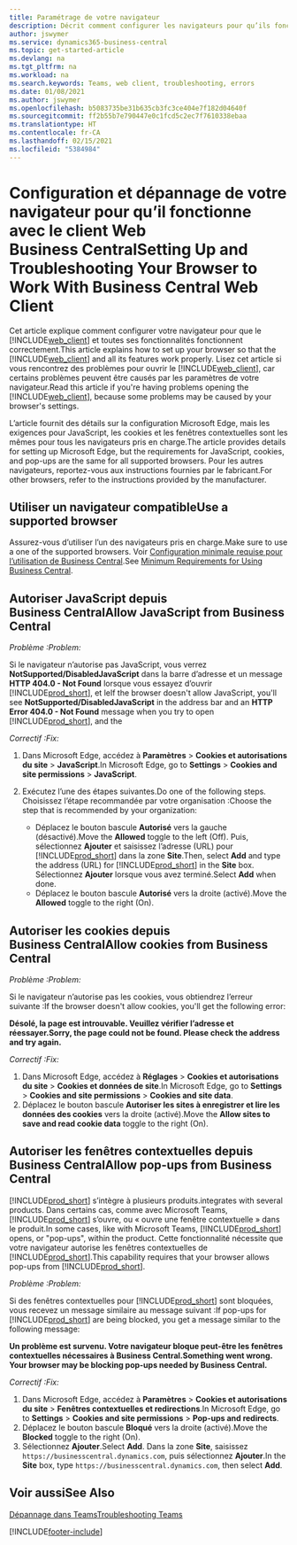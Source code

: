 ```yaml
---
title: Paramétrage de votre navigateur
description: Décrit comment configurer les navigateurs pour qu’ils fonctionnent avec Business Central et les produits qui y sont intégrés.
author: jswymer
ms.service: dynamics365-business-central
ms.topic: get-started-article
ms.devlang: na
ms.tgt_pltfrm: na
ms.workload: na
ms.search.keywords: Teams, web client, troubleshooting, errors
ms.date: 01/08/2021
ms.author: jswymer
ms.openlocfilehash: b5083735be31b635cb3fc3ce404e7f182d04640f
ms.sourcegitcommit: ff2b55b7e790447e0c1fcd5c2ec7f7610338ebaa
ms.translationtype: HT
ms.contentlocale: fr-CA
ms.lasthandoff: 02/15/2021
ms.locfileid: "5384984"
---
```

# <a name="setting-up-and-troubleshooting-your-browser-to-work-with-business-central-web-client"></a><span data-ttu-id="ccbf9-103">Configuration et dépannage de votre navigateur pour qu’il fonctionne avec le client Web Business Central</span><span class="sxs-lookup"><span data-stu-id="ccbf9-103">Setting Up and Troubleshooting Your Browser to Work With Business Central Web Client</span></span>

<span data-ttu-id="ccbf9-104">Cet article explique comment configurer votre navigateur pour que le [!INCLUDE[web_client](includes/web_client.md)] et toutes ses fonctionnalités fonctionnent correctement.</span><span class="sxs-lookup"><span data-stu-id="ccbf9-104">This article explains how to set up your browser so that the [!INCLUDE[web_client](includes/web_client.md)] and all its features work properly.</span></span> <span data-ttu-id="ccbf9-105">Lisez cet article si vous rencontrez des problèmes pour ouvrir le [!INCLUDE[web_client](includes/web_client.md)], car certains problèmes peuvent être causés par les paramètres de votre navigateur.</span><span class="sxs-lookup"><span data-stu-id="ccbf9-105">Read this article if you're having problems opening the [!INCLUDE[web_client](includes/web_client.md)], because some problems may be caused by your browser's settings.</span></span>

<span data-ttu-id="ccbf9-106">L’article fournit des détails sur la configuration Microsoft Edge, mais les exigences pour JavaScript, les cookies et les fenêtres contextuelles sont les mêmes pour tous les navigateurs pris en charge.</span><span class="sxs-lookup"><span data-stu-id="ccbf9-106">The article provides details for setting up Microsoft Edge, but the requirements for JavaScript, cookies, and pop-ups are the same for all supported browsers.</span></span> <span data-ttu-id="ccbf9-107">Pour les autres navigateurs, reportez-vous aux instructions fournies par le fabricant.</span><span class="sxs-lookup"><span data-stu-id="ccbf9-107">For other browsers, refer to the instructions provided by the manufacturer.</span></span>  

## <a name="use-a-supported-browser"></a><span data-ttu-id="ccbf9-108">Utiliser un navigateur compatible</span><span class="sxs-lookup"><span data-stu-id="ccbf9-108">Use a supported browser</span></span>

<span data-ttu-id="ccbf9-109">Assurez-vous d’utiliser l’un des navigateurs pris en charge.</span><span class="sxs-lookup"><span data-stu-id="ccbf9-109">Make sure to use a one of the supported browsers.</span></span> <span data-ttu-id="ccbf9-110">Voir [Configuration minimale requise pour l’utilisation de Business Central](product-requirements.md#recommended-browsers).</span><span class="sxs-lookup"><span data-stu-id="ccbf9-110">See [Minimum Requirements for Using Business Central](product-requirements.md#recommended-browsers).</span></span>  

## <a name="allow-javascript-from-business-central"></a><span data-ttu-id="ccbf9-111">Autoriser JavaScript depuis Business Central</span><span class="sxs-lookup"><span data-stu-id="ccbf9-111">Allow JavaScript from Business Central</span></span>

<span data-ttu-id="ccbf9-112">*Problème :*</span><span class="sxs-lookup"><span data-stu-id="ccbf9-112">*Problem:*</span></span>

<span data-ttu-id="ccbf9-113">Si le navigateur n’autorise pas JavaScript, vous verrez **NotSupported/DisabledJavaScript** dans la barre d’adresse et un message **HTTP 404.0 - Not Found** lorsque vous essayez d’ouvrir [!INCLUDE[prod_short](includes/prod_short.md)], et le</span><span class="sxs-lookup"><span data-stu-id="ccbf9-113">If the browser doesn't allow JavaScript, you'll see **NotSupported/DisabledJavaScript** in the address bar and an **HTTP Error 404.0 - Not Found** message when you try to open [!INCLUDE[prod_short](includes/prod_short.md)], and the</span></span> 

<!-- http://localhost:8080/NotSupported/DisabledJavaScript HTTP Error 404.0 - Not Found
The resource you are looking for has been removed, had its name changed, or is temporarily unavailable. -->

<span data-ttu-id="ccbf9-114">*Correctif :*</span><span class="sxs-lookup"><span data-stu-id="ccbf9-114">*Fix:*</span></span>

1. <span data-ttu-id="ccbf9-115">Dans Microsoft Edge, accédez à **Paramètres** > **Cookies et autorisations du site** > **JavaScript**.</span><span class="sxs-lookup"><span data-stu-id="ccbf9-115">In Microsoft Edge, go to **Settings** > **Cookies and site permissions** > **JavaScript**.</span></span>
2. <span data-ttu-id="ccbf9-116">Exécutez l’une des étapes suivantes.</span><span class="sxs-lookup"><span data-stu-id="ccbf9-116">Do one of the following steps.</span></span> <span data-ttu-id="ccbf9-117">Choisissez l’étape recommandée par votre organisation :</span><span class="sxs-lookup"><span data-stu-id="ccbf9-117">Choose the step that is recommended by your organization:</span></span>

    - <span data-ttu-id="ccbf9-118">Déplacez le bouton bascule **Autorisé** vers la gauche (désactivé).</span><span class="sxs-lookup"><span data-stu-id="ccbf9-118">Move the **Allowed** toggle to the left (Off).</span></span> <span data-ttu-id="ccbf9-119">Puis, sélectionnez **Ajouter** et saisissez l’adresse (URL) pour [!INCLUDE[prod_short](includes/prod_short.md)] dans la zone **Site**.</span><span class="sxs-lookup"><span data-stu-id="ccbf9-119">Then, select **Add** and type the address (URL) for [!INCLUDE[prod_short](includes/prod_short.md)] in the **Site** box.</span></span> <span data-ttu-id="ccbf9-120">Sélectionnez **Ajouter** lorsque vous avez terminé.</span><span class="sxs-lookup"><span data-stu-id="ccbf9-120">Select **Add** when done.</span></span>
    - <span data-ttu-id="ccbf9-121">Déplacez le bouton bascule **Autorisé** vers la droite (activé).</span><span class="sxs-lookup"><span data-stu-id="ccbf9-121">Move the **Allowed** toggle to the right (On).</span></span>

## <a name="allow-cookies-from-business-central"></a><span data-ttu-id="ccbf9-122">Autoriser les cookies depuis Business Central</span><span class="sxs-lookup"><span data-stu-id="ccbf9-122">Allow cookies from Business Central</span></span>

<span data-ttu-id="ccbf9-123">*Problème :*</span><span class="sxs-lookup"><span data-stu-id="ccbf9-123">*Problem:*</span></span>

<span data-ttu-id="ccbf9-124">Si le navigateur n’autorise pas les cookies, vous obtiendrez l’erreur suivante :</span><span class="sxs-lookup"><span data-stu-id="ccbf9-124">If the browser doesn't allow cookies, you'll get the following error:</span></span>

<span data-ttu-id="ccbf9-125">**Désolé, la page est introuvable. Veuillez vérifier l’adresse et réessayer.**</span><span class="sxs-lookup"><span data-stu-id="ccbf9-125">**Sorry, the page could not be found. Please check the address and try again.**</span></span> 

<span data-ttu-id="ccbf9-126">*Correctif :*</span><span class="sxs-lookup"><span data-stu-id="ccbf9-126">*Fix:*</span></span>

1. <span data-ttu-id="ccbf9-127">Dans Microsoft Edge, accédez à **Réglages** > **Cookies et autorisations du site** > **Cookies et données de site**.</span><span class="sxs-lookup"><span data-stu-id="ccbf9-127">In Microsoft Edge, go to **Settings** > **Cookies and site permissions** > **Cookies and site data**.</span></span>
2. <span data-ttu-id="ccbf9-128">Déplacez le bouton bascule **Autoriser les sites à enregistrer et lire les données des cookies** vers la droite (activé).</span><span class="sxs-lookup"><span data-stu-id="ccbf9-128">Move the **Allow sites to save and read cookie data** toggle to the right (On).</span></span>  

## <a name="allow-pop-ups-from-business-central"></a><a name="popup"></a><span data-ttu-id="ccbf9-129">Autoriser les fenêtres contextuelles depuis Business Central</span><span class="sxs-lookup"><span data-stu-id="ccbf9-129">Allow pop-ups from Business Central</span></span>

[!INCLUDE[prod_short](includes/prod_short.md)] <span data-ttu-id="ccbf9-130">s’intègre à plusieurs produits.</span><span class="sxs-lookup"><span data-stu-id="ccbf9-130">integrates with several products.</span></span> <span data-ttu-id="ccbf9-131">Dans certains cas, comme avec Microsoft Teams, [!INCLUDE[prod_short](includes/prod_short.md)] s’ouvre, ou « ouvre une fenêtre contextuelle » dans le produit.</span><span class="sxs-lookup"><span data-stu-id="ccbf9-131">In some cases, like with Microsoft Teams, [!INCLUDE[prod_short](includes/prod_short.md)] opens, or "pop-ups", within the product.</span></span> <span data-ttu-id="ccbf9-132">Cette fonctionnalité nécessite que votre navigateur autorise les fenêtres contextuelles de [!INCLUDE[prod_short](includes/prod_short.md)].</span><span class="sxs-lookup"><span data-stu-id="ccbf9-132">This capability requires that your browser allows pop-ups from [!INCLUDE[prod_short](includes/prod_short.md)].</span></span>

<span data-ttu-id="ccbf9-133">*Problème :*</span><span class="sxs-lookup"><span data-stu-id="ccbf9-133">*Problem:*</span></span>

<span data-ttu-id="ccbf9-134">Si des fenêtres contextuelles pour [!INCLUDE[prod_short](includes/prod_short.md)] sont bloquées, vous recevez un message similaire au message suivant :</span><span class="sxs-lookup"><span data-stu-id="ccbf9-134">If pop-ups for [!INCLUDE[prod_short](includes/prod_short.md)] are being blocked, you get a message similar to the following message:</span></span>

<span data-ttu-id="ccbf9-135">**Un problème est survenu. Votre navigateur bloque peut-être les fenêtres contextuelles nécessaires à Business Central.**</span><span class="sxs-lookup"><span data-stu-id="ccbf9-135">**Something went wrong. Your browser may be blocking pop-ups needed by Business Central.**</span></span>

<!--
Something went wrong
Your browser may be blocking pop-ups needed by Business Central.

Change your browser settings to allow pop-ups or allow this for trusted domains, then try again.
If these settings are managed for your organization, you should contact your administrator for assistance.

Try again
-->
<span data-ttu-id="ccbf9-136">*Correctif :*</span><span class="sxs-lookup"><span data-stu-id="ccbf9-136">*Fix:*</span></span>

1. <span data-ttu-id="ccbf9-137">Dans Microsoft Edge, accédez à **Paramètres** > **Cookies et autorisations du site** > **Fenêtres contextuelles et redirections**.</span><span class="sxs-lookup"><span data-stu-id="ccbf9-137">In Microsoft Edge, go to **Settings** > **Cookies and site permissions** > **Pop-ups and redirects**.</span></span>
2. <span data-ttu-id="ccbf9-138">Déplacez le bouton bascule **Bloqué** vers la droite (activé).</span><span class="sxs-lookup"><span data-stu-id="ccbf9-138">Move the **Blocked** toggle to the right (On).</span></span>
3. <span data-ttu-id="ccbf9-139">Sélectionnez **Ajouter**.</span><span class="sxs-lookup"><span data-stu-id="ccbf9-139">Select **Add**.</span></span> <span data-ttu-id="ccbf9-140">Dans la zone **Site**, saisissez `https://businesscentral.dynamics.com`, puis sélectionnez **Ajouter**.</span><span class="sxs-lookup"><span data-stu-id="ccbf9-140">In the **Site** box, type `https://businesscentral.dynamics.com`, then select **Add**.</span></span>

## <a name="see-also"></a><span data-ttu-id="ccbf9-141">Voir aussi</span><span class="sxs-lookup"><span data-stu-id="ccbf9-141">See Also</span></span>

[<span data-ttu-id="ccbf9-142">Dépannage dans Teams</span><span class="sxs-lookup"><span data-stu-id="ccbf9-142">Troubleshooting Teams</span></span>](admin-teams-troubleshooting.md)  

[!INCLUDE[footer-include](includes/footer-banner.md)]